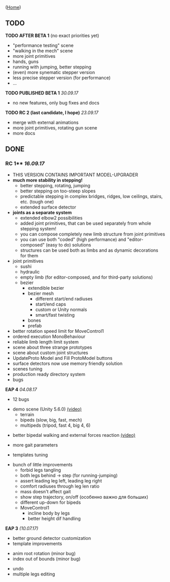 ([Home](index))


## TODO

**TODO AFTER BETA 1**
(no exact priorities yet)
* "performance testing" scene
* "walking in the mech" scene
* more joint primitives
* hands, guns
* running with jumping, better stepping
* (even) more synematic stepper version
* less precise stepper version (for performance)
* ...


**TODO PUBLISHED BETA 1** _30.09.17_
* no new features, only bug fixes and docs

**TODO RC 2 (last candidate, I hope)** _23.09.17_
* merge with external animations
* more joint primitives, rotating gun scene
* more docs 


## DONE



### RC 1** _16.09.17_

* THIS VERSION CONTAINS IMPORTANT MODEL-UPGRADER
* **much more stability in stepping!**
  * better stepping, rotating, jumping
  * better stepping on too-steep slopes
  * predictable stepping in complex bridges, ridges, low ceilings, stairs, etc. (tough one)
  * extended surface detector
* **joints as a separate system**
  * extended elbow2 possibilities
  * added joint primitives, that can be used separately from whole stepping system!
  * you can compose completely new limb structure from joint primitives
  * you can use both "coded" (high performance) and "editor-composed" (easy to do) solutions
  * structures can be used both as limbs and as dynamic decorations for them
* joint primitives
  * sushi
  * hydraulic
  * empty limb (for editor-composed, and for third-party solutions)
  * bezier
    * extendible bezier
    * bezier mesh
      * different start/end radiuses
      * start/end caps
      * custom or Unity normals
      * smart/fast twisting
    * bones
    * prefab 
* better rotation speed limit for MoveControl1 
* ordered execution MonoBehaviour
* reliable limb length limit system
* scene about three strange prototypes
* scene about custom joint structures
* UpdateProto Model and Fill ProtoModel buttons
* surface detectors now use memory friendly solution
* scenes tuning
* production ready directory system
* bugs



**EAP 4** _04.08.17_

- 12 bugs

+ demo scene (Unity 5.6.0) [(video)](https://twitter.com/ykravchik/status/893830650314338304)
  + terrain
  + bipeds (slow, big, fast, mech)
  + multipeds (tripod, fast 4, big 4, 6)
   
* better bipedal walking and external forces reaction [(video)](https://www.facebook.com/moveengine/videos/1906656052928603/)

+ more gait parameters

* templates tuning

+ bunch of little improvements
    + forbid legs tangling
    + both legs behind -> step (for running-jumping)
    + assert leading leg left, leading leg right
    + comfort radiuses through leg len ratio
    + mass doesn't affect gait
    + show step trajectory, on/off (особенно важно для больших)
    + different up-down for bipeds
    + MoveControl1
      + incline body by legs
      + better height dif handling



**EAP 3** _(10.07.17)_

* better ground detector customization
* template improvements
- anim root rotation (minor bug)
- index out of bounds (minor bug)
+ undo
+ multiple legs editing

